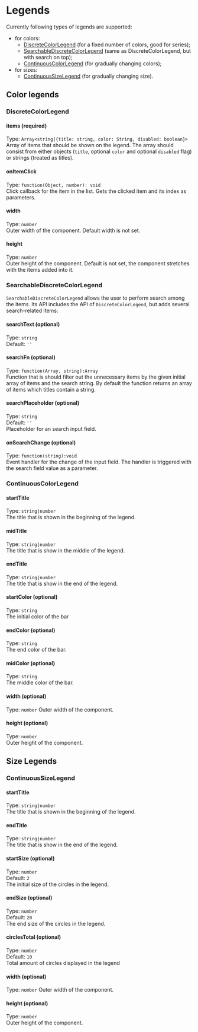 # Legends

Currently following types of legends are supported:

- for colors:
  * [DiscreteColorLegend](#DiscreteColorLegend) (for a fixed number of colors, good for series);
  * [SearchableDiscreteColorLegend](#SearchableDiscreteColorLegend) (same as DiscreteColorLegend, but with search on top);
  * [ContinuousColorLegend](#ContinuousColorLegend) (for gradually changing colors);
- for sizes:
  * [ContinuousSizeLegend](#ContinuousSizeLegend) (for gradually changing size).

## Color legends

### DiscreteColorLegend

#### items (required)
Type: `Array<string|{title: string, color: String, disabled: boolean}>`  
Array of items that should be shown on the legend. The array should consist from either objects (`title`, optional `color` and optional `disabled` flag) or strings (treated as titles). 

#### onItemClick
Type: `function(Object, number): void`  
Click callback for the item in the list. Gets the clicked item and its index as parameters.

#### width
Type: `number`  
Outer width of the component. Default width is not set.

#### height
Type: `number`  
Outer height of the component. Default is not set, the component stretches with the items added into it.

### SearchableDiscreteColorLegend

`SearchableDiscreteColorLegend` allows the user to perform search among the items.
Its API includes the API of `DiscreteColorLegend`, but adds several search-related items:

#### searchText (optional)
Type: `string`  
Default: `''`  

#### searchFn (optional)
Type: `function(Array, string):Array`  
Function that is should filter out the unnecessary items by the given initial array of items and the search string. By default the function returns an array of items which titles contain a string.

#### searchPlaceholder (optional)
Type: `string`  
Default: `''`  
Placeholder for an search input field.

#### onSearchChange (optional)
Type: `function(string):void`  
Event handler for the change of the input field. The handler is triggered with the search field value as a parameter.

### ContinuousColorLegend

#### startTitle
Type: `string|number`  
The title that is shown in the beginning of the legend.

#### midTitle
Type: `string|number`  
The title that is show in the middle of the legend.

#### endTitle
Type: `string|number`  
The title that is show in the end of the legend.

#### startColor (optional)
Type: `string`     
The initial color of the bar

#### endColor (optional)
Type: `string`    
The end color of the bar.

#### midColor (optional)
Type: `string`    
The middle color of the bar.

#### width (optional)
Type: `number`
Outer width of the component.

#### height (optional)
Type: `number`  
Outer height of the component.

## Size Legends

### ContinuousSizeLegend

#### startTitle
Type: `string|number`  
The title that is shown in the beginning of the legend.

#### endTitle
Type: `string|number`  
The title that is show in the end of the legend.

#### startSize (optional)
Type: `number`  
Default: `2`   
The initial size of the circles in the legend.

#### endSize (optional)
Type: `number`  
Default: `20`  
The end size of the circles in the legend.

#### circlesTotal (optional)
Type: `number`  
Default: `10`  
Total amount of circles displayed in the legend

#### width (optional)
Type: `number`
Outer width of the component.

#### height (optional)
Type: `number`  
Outer height of the component.
